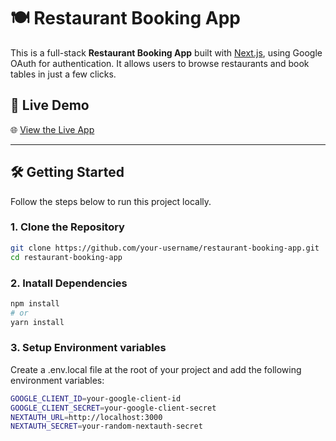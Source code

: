 # 🍽️ Restaurant Booking App

This is a full-stack **Restaurant Booking App** built with [Next.js](https://nextjs.org), using Google OAuth for authentication. It allows users to browse restaurants and book tables in just a few clicks.

## 🚀 Live Demo

🌐 [View the Live App](https://restaurant-booking-frontend-rho.vercel.app)

---

## 🛠️ Getting Started

Follow the steps below to run this project locally.

### 1. Clone the Repository

```bash
git clone https://github.com/your-username/restaurant-booking-app.git
cd restaurant-booking-app
```

### 2. Inatall Dependencies
```bash
npm install
# or
yarn install
```

### 3. Setup Environment variables
Create a .env.local file at the root of your project and add the following environment variables:
```bash
GOOGLE_CLIENT_ID=your-google-client-id
GOOGLE_CLIENT_SECRET=your-google-client-secret
NEXTAUTH_URL=http://localhost:3000
NEXTAUTH_SECRET=your-random-nextauth-secret
```